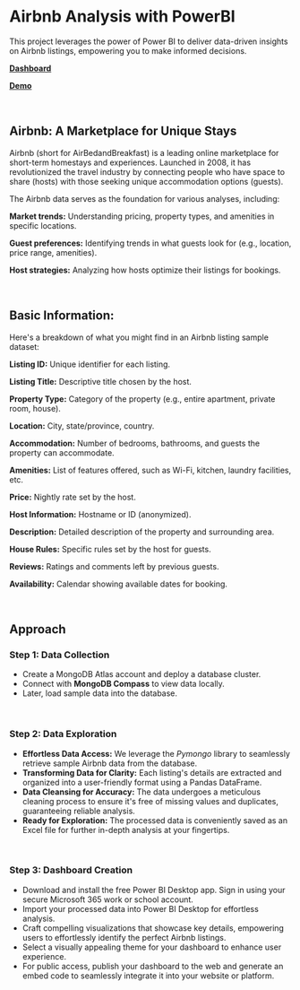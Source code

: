 # Airbnb Analysis with PowerBI
This project leverages the power of Power BI to deliver data-driven insights on Airbnb listings, empowering you to make informed decisions.

[**Dashboard**](https://app.powerbi.com/view?r=eyJrIjoiODgzM2IwZWUtYTQ1OC00MzhkLTgzMjMtYjk3MGZhNmU4YzQzIiwidCI6IjA5MWYwZTcxLWIzMTAtNGMzYy1hMzI5LWYwNDNkNmRhM2IyZSJ9)

[**Demo**]()

<br>

## Airbnb: A Marketplace for Unique Stays
Airbnb (short for AirBedandBreakfast) is a leading online marketplace for short-term homestays and experiences. Launched in 2008, it has revolutionized the travel industry by connecting people who have space to share (hosts) with those seeking unique accommodation options (guests).

The Airbnb data serves as the foundation for various analyses, including:

**Market trends:** Understanding pricing, property types, and amenities in specific locations.

**Guest preferences:** Identifying trends in what guests look for (e.g., location, price range, amenities).

**Host strategies:** Analyzing how hosts optimize their listings for bookings.

<br>

## Basic Information:
Here's a breakdown of what you might find in an Airbnb listing sample dataset:

**Listing ID:** Unique identifier for each listing.

**Listing Title:** Descriptive title chosen by the host.

**Property Type:** Category of the property (e.g., entire apartment, private room, house).

**Location:** City, state/province, country.

**Accommodation:** Number of bedrooms, bathrooms, and guests the property can accommodate.

**Amenities:** List of features offered, such as Wi-Fi, kitchen, laundry facilities, etc.

**Price:** Nightly rate set by the host.

**Host Information:** Hostname or ID (anonymized).

**Description:** Detailed description of the property and surrounding area.

**House Rules:** Specific rules set by the host for guests.

**Reviews:** Ratings and comments left by previous guests.

**Availability:** Calendar showing available dates for booking.

<br>

## Approach
### Step 1: Data Collection
- Create a MongoDB Atlas account and deploy a database cluster.
- Connect with **MongoDB Compass** to view data locally.
- Later, load sample data into the database.

<br>

### Step 2: Data Exploration
- **Effortless Data Access:** We leverage the *Pymongo* library to seamlessly retrieve sample Airbnb data from the database.
- **Transforming Data for Clarity:** Each listing's details are extracted and organized into a user-friendly format using a Pandas DataFrame.
- **Data Cleansing for Accuracy:** The data undergoes a meticulous cleaning process to ensure it's free of missing values and duplicates, guaranteeing reliable analysis.
- **Ready for Exploration:** The processed data is conveniently saved as an Excel file for further in-depth analysis at your fingertips.

<br>

### Step 3: Dashboard Creation
- Download and install the free Power BI Desktop app. Sign in using your secure Microsoft 365 work or school account.
- Import your processed data into Power BI Desktop for effortless analysis.
- Craft compelling visualizations that showcase key details, empowering users to effortlessly identify the perfect Airbnb listings.
- Select a visually appealing theme for your dashboard to enhance user experience.
- For public access, publish your dashboard to the web and generate an embed code to seamlessly integrate it into your website or platform.
